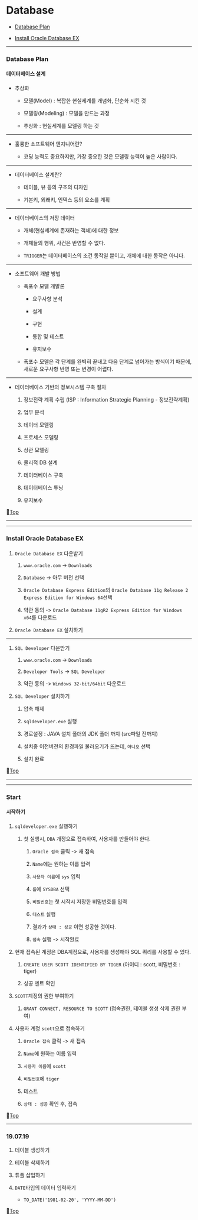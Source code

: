 # Database

* [Database Plan](#database-plan)


* [Install Oracle Database EX](#install-oracle-database-ex)

---

### Database Plan

#### 데이터베이스 설계

* 추상화

	* 모델(Model) : 복잡한 현실세계를 개념화, 단순화 시킨 것

	* 모델링(Modeling) : 모델을 만드는 과정

	* 추상화 : 현실세계를 모델링 하는 것

---

* 훌륭한 소프트웨어 엔지니어란?

	* 코딩 능력도 중요하지만, 가장 중요한 것은 모델링 능력이 높은 사람이다.

---

* 데이터베이스 설계란?

	* 테이블, 뷰 등의 구조의 디자인

	* 기본키, 외래키, 인덱스 등의 요소를 계획

---

* 데이터베이스의 저장 데이터

	* 개체(현실세계에 존재하는 객체)에 대한 정보

	* 개체들의 행위, 사건은 반영할 수 없다.

	* ``TRIGGER``는 데이터베이스의 조건 동작일 뿐이고, 개체에 대한 동작은 아니다.

---

* 소프트웨어 개발 방법

	* 폭포수 모델 개발론

		* 요구사항 분석

		* 설계

		* 구현

		* 통합 및 테스트

		* 유지보수

	* 폭포수 모델은 각 단계를 완벽히 끝내고 다음 단계로 넘어가는 방식이기 때문에, 새로운 요구사항 반영 또는 변경이 어렵다.

---

* 데이터베이스 기반의 정보시스템 구축 절차

	1. 정보전략 계획 수립 (ISP : Information Strategic Planning - 정보전략계획)

	1. 업무 분석

	1. 데이터 모델링

	1. 프로세스 모델링

	1. 상관 모델링

	1. 물리적 DB 설계

	1. 데이터베이스 구축

	1. 데이터베이스 튜닝

	1. 유지보수

:camel:[Top](#database)

---
---

### Install Oracle Database EX

#### 

1. ``Oracle Database EX`` 다운받기

	1. ``www.oracle.com`` -> ``Downloads``

	1. ``Database`` -> 아무 버전 선택

	1. ``Oracle Database Express Edition``의 ``Oracle Database 11g Release 2 Express Edition for Windows 64``선택

	1. 약관 동의 -> ``Oracle Database 11gR2 Express Edition for Windows x64``를 다운로드

1. ``Oracle Database EX`` 설치하기

---

1. ``SQL Developer`` 다운받기

	1. ``www.oracle.com`` -> ``Downloads``

	1. ``Developer Tools`` -> ``SQL Developer``

	1. 약관 동의 -> ``Windows 32-bit/64bit`` 다운로드

1. ``SQL Developer`` 설치하기

	1. 압축 해제

	1. ``sqldeveloper.exe`` 실행

	1. 경로설정 : JAVA 설치 폴더의 JDK 폴더 까지 (src파일 전까지)

	1. 설치중 이전버전의 환경파일 불러오기가 뜨는데, ``아니오`` 선택

	1. 설치 완료

:camel:[Top](#database)

---
---

### Start

#### 시작하기

1. ``sqldeveloper.exe`` 실행하기

	1. 첫 실행시, ``DBA`` 개정으로 접속하여, 사용자를 만들어야 한다.

		1. ``Oracle 접속`` 클릭 -> 새 접속

		1. ``Name``에는 원하는 이름 입력

		1. ``사용자 이름``에 ``sys`` 입력

		1. ``롤``에 ``SYSDBA`` 선택

		1. ``비밀번호``는 첫 시작시 저장한 비밀번호를 입력

		1. ``테스트`` 실행

		1. 결과가 ``상태 : 성공`` 이면 성공한 것이다.

		1. ``접속`` 실행 -> 시작완료

1. 현재 접속된 계정은 DBA계정으로, 사용자를 생성해야 SQL 쿼리를 사용할 수 있다.

	1. ``CREATE USER SCOTT IDENTIFIED BY TIGER`` (아이디 : scott, 비밀번호 : tiger)

	1. 성공 멘트 확인



1. ``SCOTT``계정의 권한 부여하기

	1. ``GRANT CONNECT, RESOURCE TO SCOTT`` (접속권한, 테이블 생성 삭제 권한 부여)



1. 사용자 계정 ``scott``으로 접속하기

	1. ``Oracle 접속`` 클릭 -> 새 접속

	1. ``Name``에 원하는 이름 입력

	1. ``사용자 이름``에 ``scott``

	1. ``비밀번호``에 ``tiger``

	1. 테스트

	1. ``상태 : 성공`` 확인 후, 접속

:camel:[Top](#database)

---

### 19.07.19

1. 테이블 생성하기

1. 테이블 삭제하기

1. 튜플 삽입하기

1. ``DATE``타입의 데이터 입력하기

	* ``TO_DATE('1981-02-20', 'YYYY-MM-DD')``



:camel:[Top](#database)